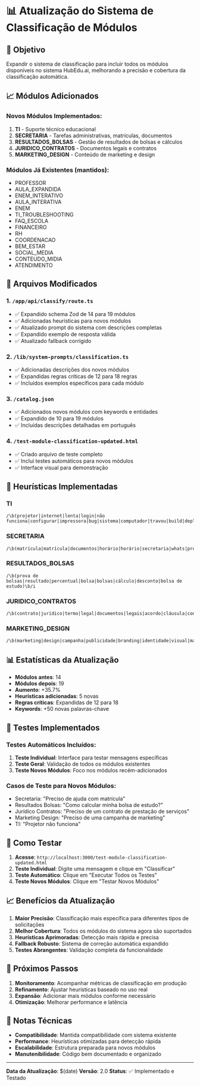 # 📊 Atualização do Sistema de Classificação de Módulos

## 🎯 Objetivo
Expandir o sistema de classificação para incluir todos os módulos disponíveis no sistema HubEdu.ai, melhorando a precisão e cobertura da classificação automática.

## 📈 Módulos Adicionados

### Novos Módulos Implementados:
1. **TI** - Suporte técnico educacional
2. **SECRETARIA** - Tarefas administrativas, matrículas, documentos
3. **RESULTADOS_BOLSAS** - Gestão de resultados de bolsas e cálculos
4. **JURIDICO_CONTRATOS** - Documentos legais e contratos
5. **MARKETING_DESIGN** - Conteúdo de marketing e design

### Módulos Já Existentes (mantidos):
- PROFESSOR
- AULA_EXPANDIDA
- ENEM_INTERATIVO
- AULA_INTERATIVA
- ENEM
- TI_TROUBLESHOOTING
- FAQ_ESCOLA
- FINANCEIRO
- RH
- COORDENACAO
- BEM_ESTAR
- SOCIAL_MEDIA
- CONTEUDO_MIDIA
- ATENDIMENTO

## 🔧 Arquivos Modificados

### 1. `/app/api/classify/route.ts`
- ✅ Expandido schema Zod de 14 para 19 módulos
- ✅ Adicionadas heurísticas para novos módulos
- ✅ Atualizado prompt do sistema com descrições completas
- ✅ Expandido exemplo de resposta válida
- ✅ Atualizado fallback corrigido

### 2. `/lib/system-prompts/classification.ts`
- ✅ Adicionadas descrições dos novos módulos
- ✅ Expandidas regras críticas de 12 para 18 regras
- ✅ Incluídos exemplos específicos para cada módulo

### 3. `/catalog.json`
- ✅ Adicionados novos módulos com keywords e entidades
- ✅ Expandido de 10 para 19 módulos
- ✅ Incluídas descrições detalhadas em português

### 4. `/test-module-classification-updated.html`
- ✅ Criado arquivo de teste completo
- ✅ Inclui testes automáticos para novos módulos
- ✅ Interface visual para demonstração

## 🎯 Heurísticas Implementadas

### TI
```regex
/\b(projetor|internet|lenta|login|não funciona|configurar|impressora|bug|sistema|computador|travou|build|deploy|render|porta|log|404|405|nextauth|rota|api)\b/i
```

### SECRETARIA
```regex
/\b(matrícula|matrícula|documentos|horário|horário|secretaria|whats|procedimentos|administrativos)\b/i
```

### RESULTADOS_BOLSAS
```regex
/\b(prova de bolsas|resultado|percentual|bolsa|bolsas|cálculo|desconto|bolsa de estudo)\b/i
```

### JURIDICO_CONTRATOS
```regex
/\b(contrato|jurídico|termo|legal|documentos|legais|acordo|cláusula|contratação)\b/i
```

### MARKETING_DESIGN
```regex
/\b(marketing|design|campanha|publicidade|branding|identidade|visual|material|promocional)\b/i
```

## 📊 Estatísticas da Atualização

- **Módulos antes**: 14
- **Módulos depois**: 19
- **Aumento**: +35.7%
- **Heurísticas adicionadas**: 5 novas
- **Regras críticas**: Expandidas de 12 para 18
- **Keywords**: +50 novas palavras-chave

## 🧪 Testes Implementados

### Testes Automáticos Incluídos:
1. **Teste Individual**: Interface para testar mensagens específicas
2. **Teste Geral**: Validação de todos os módulos existentes
3. **Teste Novos Módulos**: Foco nos módulos recém-adicionados

### Casos de Teste para Novos Módulos:
- Secretaria: "Preciso de ajuda com matrícula"
- Resultados Bolsas: "Como calcular minha bolsa de estudo?"
- Jurídico Contratos: "Preciso de um contrato de prestação de serviços"
- Marketing Design: "Preciso de uma campanha de marketing"
- TI: "Projetor não funciona"

## 🚀 Como Testar

1. **Acesse**: `http://localhost:3000/test-module-classification-updated.html`
2. **Teste Individual**: Digite uma mensagem e clique em "Classificar"
3. **Teste Automático**: Clique em "Executar Todos os Testes"
4. **Teste Novos Módulos**: Clique em "Testar Novos Módulos"

## 📈 Benefícios da Atualização

1. **Maior Precisão**: Classificação mais específica para diferentes tipos de solicitações
2. **Melhor Cobertura**: Todos os módulos do sistema agora são suportados
3. **Heurísticas Aprimoradas**: Detecção mais rápida e precisa
4. **Fallback Robusto**: Sistema de correção automática expandido
5. **Testes Abrangentes**: Validação completa da funcionalidade

## 🔮 Próximos Passos

1. **Monitoramento**: Acompanhar métricas de classificação em produção
2. **Refinamento**: Ajustar heurísticas baseado no uso real
3. **Expansão**: Adicionar mais módulos conforme necessário
4. **Otimização**: Melhorar performance e latência

## 📝 Notas Técnicas

- **Compatibilidade**: Mantida compatibilidade com sistema existente
- **Performance**: Heurísticas otimizadas para detecção rápida
- **Escalabilidade**: Estrutura preparada para novos módulos
- **Manutenibilidade**: Código bem documentado e organizado

---

**Data da Atualização**: $(date)
**Versão**: 2.0
**Status**: ✅ Implementado e Testado

